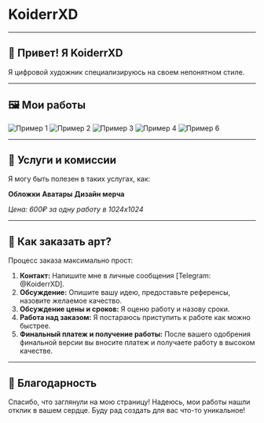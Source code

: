 # KoiderrXD

---

## 👋 Привет! Я KoiderrXD

Я цифровой художник специализируюсь на своем непонятном стиле.

---

## 🖼️ Мои работы

![Пример 1](images/1.jpg)
![Пример 2](images/2.jpg)
![Пример 3](images/3.jpg)
![Пример 4](images/4.jpg)
![Пример 6](images/5.jpg)

---

## 💼 Услуги и комиссии

Я могу быть полезен в таких услугах, как:

**Обложки**
**Аватары**
**Дизайн мерча**

*Цена: 600₽ за одну работу в 1024х1024*

---

## 🛒 Как заказать арт?

Процесс заказа максимально прост:

1.  **Контакт:** Напишите мне в личные сообщения [Telegram: @KoiderrXD].
2.  **Обсуждение:** Опишите вашу идею, предоставьте референсы, назовите желаемое качество.
3.  **Обсуждение цены и сроков:** Я оценю работу и назову сроки.
5.  **Работа над заказом:** Я постараюсь приступить к работе как можно быстрее.
6.  **Финальный платеж и получение работы:** После вашего одобрения финальной версии вы вносите платеж и получаете работу в высоком качестве.

---

## 💎 Благодарность

Спасибо, что заглянули на мою страницу! Надеюсь, мои работы нашли отклик в вашем сердце. Буду рад создать для вас что-то уникальное!
